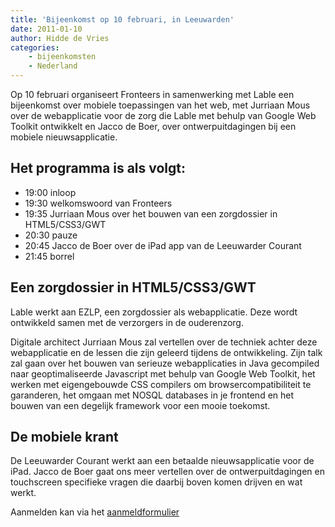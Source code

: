 ```yaml
---
title: 'Bijeenkomst op 10 februari, in Leeuwarden'
date: 2011-01-10
author: Hidde de Vries
categories:
    - bijeenkomsten
    - Nederland
---
```


Op 10 februari organiseert Fronteers in samenwerking met Lable een bijeenkomst over mobiele toepassingen van het web, met Jurriaan Mous over de webapplicatie voor de zorg die Lable met behulp van Google Web Toolkit ontwikkelt en Jacco de Boer, over ontwerpuitdagingen bij een mobiele nieuwsapplicatie.

## Het programma is als volgt:

-   19:00 inloop
-   19:30 welkomswoord van Fronteers
-   19:35 Jurriaan Mous over het bouwen van een zorgdossier in HTML5/CSS3/GWT
-   20:30 pauze
-   20:45 Jacco de Boer over de iPad app van de Leeuwarder Courant
-   21:45 borrel

## Een zorgdossier in HTML5/CSS3/GWT

Lable werkt aan EZLP, een zorgdossier als webapplicatie. Deze wordt ontwikkeld samen met de verzorgers in de ouderenzorg.

Digitale architect Jurriaan Mous zal vertellen over de techniek achter deze webapplicatie en de lessen die zijn geleerd tijdens de ontwikkeling. Zijn talk zal gaan over het bouwen van serieuze webapplicaties in Java gecompiled naar geoptimaliseerde Javascript met behulp van Google Web Toolkit, het werken met eigengebouwde CSS compilers om browsercompatibiliteit te garanderen, het omgaan met NOSQL databases in je frontend en het bouwen van een degelijk framework voor een mooie toekomst.

## De mobiele krant

De Leeuwarder Courant werkt aan een betaalde nieuwsapplicatie voor de iPad. Jacco de Boer gaat ons meer vertellen over de ontwerpuitdagingen en touchscreen specifieke vragen die daarbij boven komen drijven en wat werkt.

Aanmelden kan via het [aanmeldformulier](/bijeenkomsten/2011/lable)
